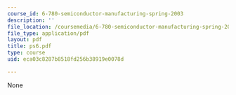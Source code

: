 ```yaml
---
course_id: 6-780-semiconductor-manufacturing-spring-2003
description: ''
file_location: /coursemedia/6-780-semiconductor-manufacturing-spring-2003/eca03c8287b8518fd256b38919e0078d_ps6.pdf
file_type: application/pdf
layout: pdf
title: ps6.pdf
type: course
uid: eca03c8287b8518fd256b38919e0078d

---
```

None